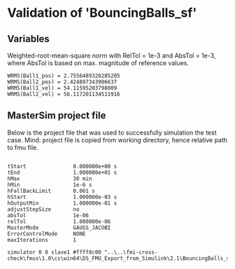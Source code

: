 # Validation of 'BouncingBalls_sf'

## Variables
Weighted-root-mean-square norm with RelTol = 1e-3 and AbsTol = 1e-3, where
AbsTol is based on max. magnitude of reference values.

```
WRMS(Ball1_pos) = 2.7556489320285205
WRMS(Ball2_pos) = 2.424897343906637
WRMS(Ball1_vel) = 54.11595203798009
WRMS(Ball2_vel) = 56.117201134511916
```

## MasterSim project file

Below is the project file that was used to successfully simulation the test case.
Mind: project file is copied from working directory, hence relative path to fmu file.

```

tStart               0.000000e+00 s
tEnd                 1.000000e+01 s
hMax                 30 min
hMin                 1e-6 s
hFallBackLimit       0.001 s
hStart               1.000000e-03 s
hOutputMin           1.000000e-01 s
adjustStepSize       no
absTol               1e-06
relTol               1.000000e-06
MasterMode           GAUSS_JACOBI
ErrorControlMode     NONE
maxIterations        1

simulator 0 0 slave1 #ffff8c00 "..\..\fmi-cross-check\fmus\1.0\cs\win64\DS_FMU_Export_from_Simulink\2.1\BouncingBalls_sf\BouncingBalls_sf.fmu"


```

